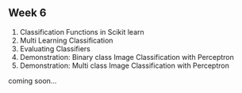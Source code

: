 ## Week 6
1) Classification Functions in Scikit learn
2) Multi Learning Classification
3) Evaluating Classifiers
4) Demonstration: Binary class Image Classification with Perceptron
5) Demonstration: Multi class Image Classification with Perceptron

coming soon...